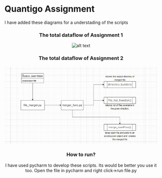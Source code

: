 # Quantigo Assignment
I have added these diagrams for a understading of the scripts
<div align="center">
  
### The total dataflow of Assignment 1
![alt text](img/assignment1.jpg?raw=true "Title")

### The total dataflow of Assignment 2
![alt text](img/ass2.jpg?raw=true "Title")

### How to run?
I have used pycharm to develop these scripts. Its would be better you use it too. Open the file in pycharm and right click->run file.py

